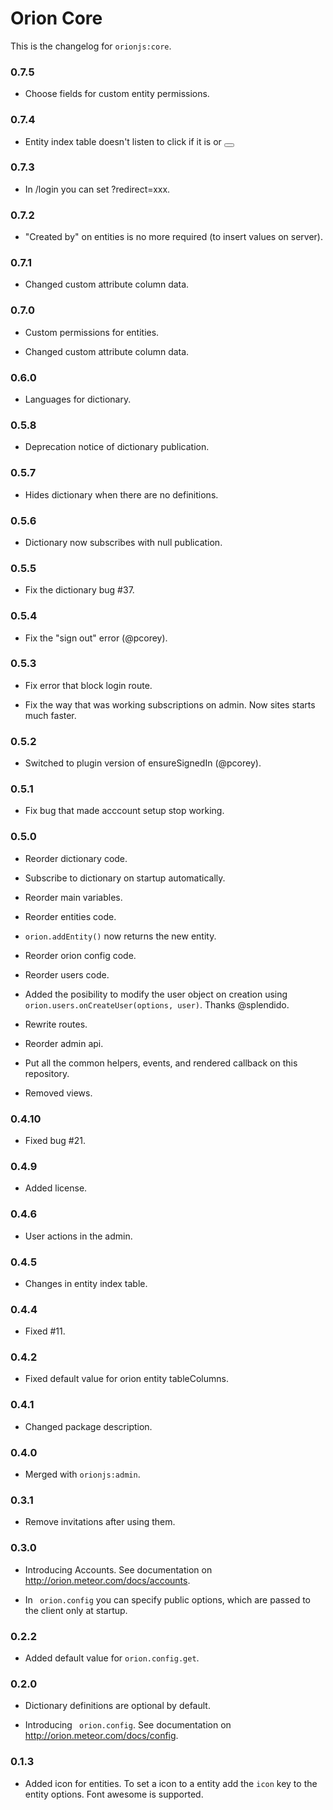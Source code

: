 Orion Core
==========

This is the changelog for ```orionjs:core```.

### 0.7.5

- Choose fields for custom entity permissions.

### 0.7.4

- Entity index table doesn't listen to click if it is <a> or <button>

### 0.7.3

- In /login you can set ?redirect=xxx.

### 0.7.2

- "Created by" on entities is no more required (to insert values on server).

### 0.7.1

- Changed custom attribute column data.

### 0.7.0

- Custom permissions for entities.

- Changed custom attribute column data.

### 0.6.0

- Languages for dictionary.

### 0.5.8

- Deprecation notice of dictionary publication.

### 0.5.7

- Hides dictionary when there are no definitions.

### 0.5.6

- Dictionary now subscribes with null publication.

### 0.5.5

- Fix the dictionary bug #37.

### 0.5.4

- Fix the "sign out" error (@pcorey).

### 0.5.3

- Fix error that block login route.

- Fix the way that was working subscriptions on admin. Now sites starts much faster.

### 0.5.2

- Switched to plugin version of ensureSignedIn (@pcorey).

### 0.5.1

- Fix bug that made acccount setup stop working.

### 0.5.0

- Reorder dictionary code.

- Subscribe to dictionary on startup automatically.

- Reorder main variables.

- Reorder entities code.

- ```orion.addEntity()``` now returns the new entity.

- Reorder orion config code.

- Reorder users code.

- Added the posibility to modify the user object on creation using ```orion.users.onCreateUser(options, user)```. Thanks @splendido.

- Rewrite routes.

- Reorder admin api.

- Put all the common helpers, events, and rendered callback on this repository.

- Removed views.

### 0.4.10

- Fixed bug #21.

### 0.4.9

- Added license.

### 0.4.6

- User actions in the admin.

### 0.4.5

- Changes in entity index table.

### 0.4.4

- Fixed #11.

### 0.4.2

- Fixed default value for orion entity tableColumns.

### 0.4.1

- Changed package description.

### 0.4.0

- Merged with ```orionjs:admin```.

### 0.3.1

- Remove invitations after using them.

### 0.3.0

- Introducing Accounts. See documentation on http://orion.meteor.com/docs/accounts.

- In ``` orion.config``` you can specify public options, which are passed to the client only at startup. 

### 0.2.2

- Added default value for ```orion.config.get```.

### 0.2.0

- Dictionary definitions are optional by default.

- Introducing ``` orion.config```. See documentation on http://orion.meteor.com/docs/config.

### 0.1.3

- Added icon for entities. To set a icon to a entity add the ```icon``` key to the entity options. Font awesome is supported.

